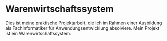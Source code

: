 # Warenwirtschaftssystem

Dies ist meine praktische Projektarbeit, die Ich im Rahmen einer Ausbildung als Fachinformatiker für Anwendungsentwicklung absolviere.
Mein Projekt ist ein Warenwirtschaftssystem.
